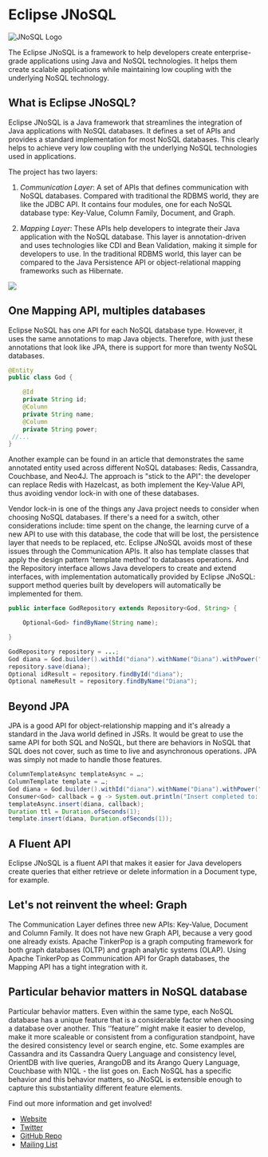 # Eclipse JNoSQL

![JNoSQL Logo](http://www.jnosql.org/images/home_logo.png)



The Eclipse JNoSQL is a framework to help developers create enterprise-grade applications using Java and NoSQL technologies. It helps them create scalable applications while maintaining low coupling with the underlying NoSQL technology.



## What is Eclipse JNoSQL?

Eclipse JNoSQL is a Java framework that streamlines the integration of Java applications with NoSQL databases. It defines a set of APIs and provides a standard implementation for most NoSQL databases. This clearly helps to achieve very low coupling with the underlying NoSQL technologies used in applications.

The project has two layers:

1. *Communication Layer*: A set of APIs that defines communication with NoSQL databases. Compared with traditional the RDBMS world, they are like the JDBC API. It contains four modules, one for each NoSQL database type: Key-Value, Column Family, Document, and Graph.

1. *Mapping Layer*: These APIs help developers to integrate their Java application with the NoSQL database. This layer is annotation-driven and uses technologies like CDI and Bean Validation, making it simple for developers to use. In the traditional RDBMS world, this layer can be compared to the Java Persistence API or object-relational mapping frameworks such as Hibernate.


![](http://www.jnosql.org/images/layers.png)

## One Mapping API, multiples databases

Eclipse NoSQL has one API for each NoSQL database type. However, it uses the same annotations to map Java objects. Therefore, with just these annotations that look like JPA, there is support for more than twenty NoSQL databases.

```java
@Entity
public class God {

    @Id
    private String id;
    @Column
    private String name;
    @Column
    private String power;
 //...
}
```


Another example can be found in an article that demonstrates the same annotated entity used across different NoSQL databases: Redis, Cassandra, Couchbase, and Neo4J. The approach is "stick to the API": the developer can replace Redis with Hazelcast, as both implement the Key-Value API, thus avoiding vendor lock-in with one of these databases.

Vendor lock-in is one of the things any Java project needs to consider when choosing NoSQL databases. If there's a need for a switch, other considerations include: time spent on the change, the learning curve of a new API to use with this database, the code that will be lost, the persistence layer that needs to be replaced, etc. Eclipse JNoSQL avoids most of these issues through the Communication APIs. It also has template classes that apply the design pattern 'template method’ to databases operations. And the Repository interface allows Java developers to create and extend interfaces, with implementation automatically provided by Eclipse JNoSQL: support method queries built by developers will automatically be implemented for them.


```java
public interface GodRepository extends Repository<God, String> {

    Optional<God> findByName(String name);

}

GodRepository repository = ...;
God diana = God.builder().withId("diana").withName("Diana").withPower("hunt").builder();
repository.save(diana);
Optional idResult = repository.findById("diana");
Optional nameResult = repository.findByName("Diana");
```


## Beyond JPA

JPA is a good API for object-relationship mapping and it's already a standard in the Java world defined in JSRs. It would be great to use the same API for both SQL and NoSQL, but there are behaviors in NoSQL that SQL does not cover, such as time to live and asynchronous operations. JPA was simply not made to handle those features.


```java
ColumnTemplateAsync templateAsync = …;
ColumnTemplate template = …;
God diana = God.builder().withId("diana").withName("Diana").withPower("hunt").builder();
Consumer<God> callback = g -> System.out.println("Insert completed to: " + g);
templateAsync.insert(diana, callback);
Duration ttl = Duration.ofSeconds(1);
template.insert(diana, Duration.ofSeconds(1));
```


## A Fluent API

Eclipse JNoSQL is a fluent API that makes it easier for Java developers create queries that either retrieve or delete information in a Document type, for example.


## Let's not reinvent the wheel: Graph

The Communication Layer defines three new APIs: Key-Value, Document and Column Family. It does not have new Graph API, because a very good one already exists. Apache TinkerPop is a graph computing framework for both graph databases (OLTP) and graph analytic systems (OLAP). Using Apache TinkerPop as Communication API for Graph databases, the Mapping API has a tight integration with it.



## Particular behavior matters in NoSQL database

Particular behavior matters. Even within the same type, each NoSQL database has a unique feature that is a considerable factor when choosing a database over another. This ‘’feature’’ might make it easier to develop, make it more scaleable or consistent from a configuration standpoint, have the desired consistency level or search engine, etc. Some examples are Cassandra and its Cassandra Query Language and consistency level, OrientDB with live queries, ArangoDB and its Arango Query Language, Couchbase with N1QL - the list goes on. Each NoSQL has a specific behavior and this behavior matters, so JNoSQL is extensible enough to capture this substantiality different feature elements.


Find out more information and get involved!

* [Website](http://www.jnosql.org/)
* [Twitter](https://twitter.com/jnosql)
* [GitHub Repo](https://github.com/eclipse?q=Jnosql)
* [Mailing List](https://accounts.eclipse.org/mailing-list/jnosql-dev)